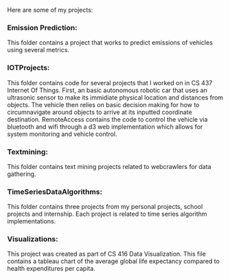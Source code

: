 Here are some of my projects:

### Emission Prediction:
This folder contains a project that works to predict emissions of vehicles using several metrics.

### IOTProjects:
This folder contains code for several projects that I worked on in CS 437 Internet Of Things. First, an basic autonomous robotic car that uses an ultrasonic sensor to make its immidiate physical location and distances from objects. The vehicle then relies on basic decision making for how to circumnavigate around objects to arrive at its inputted coordinate destination. RemoteAccess contains the code to control the vehicle via bluetooth and wifi through a d3 web implementation which allows for system monitoring and vehicle control.  

### Textmining:
This folder contains text mining projects related to webcrawlers for data gathering.

### TimeSeriesDataAlgorithms:
This folder contains three projects from my personal projects, school projects and internship. Each project is related to time series algorithm implementations.

### Visualizations:
This project was created as part of CS 416 Data Visualization. This file contains a tableau chart of the average global life expectancy compared to health expenditures per capita. 
